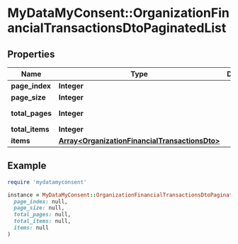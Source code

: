# MyDataMyConsent::OrganizationFinancialTransactionsDtoPaginatedList

## Properties

| Name | Type | Description | Notes |
| ---- | ---- | ----------- | ----- |
| **page_index** | **Integer** |  | [optional] |
| **page_size** | **Integer** |  | [optional] |
| **total_pages** | **Integer** |  | [optional][readonly] |
| **total_items** | **Integer** |  | [optional] |
| **items** | [**Array&lt;OrganizationFinancialTransactionsDto&gt;**](OrganizationFinancialTransactionsDto.md) |  | [optional] |

## Example

```ruby
require 'mydatamyconsent'

instance = MyDataMyConsent::OrganizationFinancialTransactionsDtoPaginatedList.new(
  page_index: null,
  page_size: null,
  total_pages: null,
  total_items: null,
  items: null
)
```

